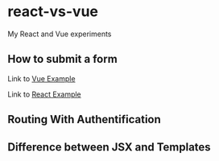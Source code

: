 # react-vs-vue
My React and Vue experiments 


## How to submit a form

Link to [Vue Example](https://codesandbox.io/s/vue-template-kev0l)

Link to [React Example](https://codesandbox.io/s/038m0909pw)

## Routing With Authentification

## Difference between JSX and Templates

